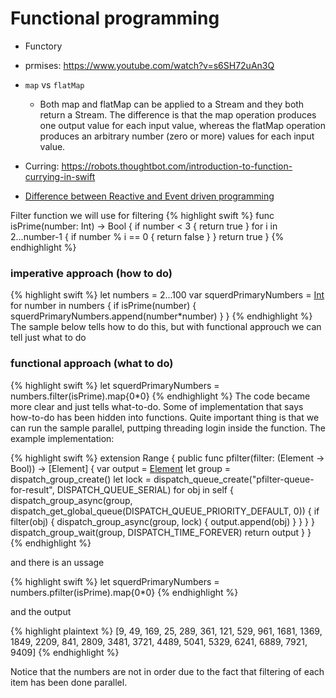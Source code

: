 # Functional programming
* Functory
* prmises: https://www.youtube.com/watch?v=s6SH72uAn3Q
* `map` vs `flatMap`
  * Both map and flatMap can be applied to a Stream<T> and they both return a Stream<R>. The difference is that the map operation produces one output value for each input value, whereas the flatMap operation produces an arbitrary number (zero or more) values for each input value.
* Curring: https://robots.thoughtbot.com/introduction-to-function-currying-in-swift

* [Difference between Reactive and Event driven programming](http://stackoverflow.com/questions/34495117/how-is-reactive-programming-different-than-event-driven-programming)

Filter function we will use for filtering
{% highlight swift %}
func isPrime(number: Int) -> Bool {
    if number < 3 {
        return true
    }
    for i in 2...number-1 {
        if number % i == 0 {
            return false
        }
    }
    return true
}
{% endhighlight %}

### imperative approach (how to do)

{% highlight swift %}
let numbers = 2...100
var squerdPrimaryNumbers = [Int]()
    for number in numbers {
        if isPrime(number) {
        squerdPrimaryNumbers.append(number*number)
        }
    }
{% endhighlight %}
The sample below tells how to do this, but with functional approuch we can tell just what to do

### functional approach (what to do)

{% highlight swift %}
let squerdPrimaryNumbers = numbers.filter(isPrime).map{$0*$0}
{% endhighlight %}
The code became more clear and just tells what-to-do. Some of implementation that says how-to-do has been hidden into
functions. Quite important thing is that we can run the sample parallel, puttping threading login inside the function. The example implementation:

{% highlight swift %}
extension Range {
    public func pfilter(filter: (Element -> Bool)) -> [Element] {
        var output = [Element]()
        let group = dispatch_group_create()
        let lock = dispatch_queue_create("pfilter-queue-for-result", DISPATCH_QUEUE_SERIAL)
        for obj in self {
            dispatch_group_async(group, dispatch_get_global_queue(DISPATCH_QUEUE_PRIORITY_DEFAULT, 0)) {
                if filter(obj) {
                    dispatch_group_async(group, lock) {
                        output.append(obj)
                    }
                }
            }
        }
        dispatch_group_wait(group, DISPATCH_TIME_FOREVER)
        return output
    }
}
{% endhighlight %}

and there is an ussage

{% highlight swift %}
let squerdPrimaryNumbers = numbers.pfilter(isPrime).map{$0*$0}
{% endhighlight %}

and the output

{% highlight plaintext %}
[9, 49, 169, 25, 289, 361, 121, 529, 961, 1681, 1369, 1849, 2209, 841, 2809, 3481, 3721, 4489, 5041, 5329, 6241, 6889, 7921, 9409]
{% endhighlight %}

Notice that the numbers are not in order due to the fact that filtering of each item has been done parallel.


